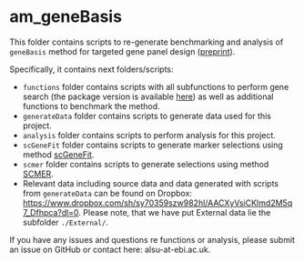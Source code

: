 # am_geneBasis
This folder contains scripts to re-generate benchmarking and analysis of `geneBasis` method for targeted gene panel design ([preprint](https://www.biorxiv.org/content/10.1101/2021.08.10.455720v1)).

Specifically, it contains next folders/scripts:

- `functions` folder contains scripts with all subfunctions to perform gene search (the package version is available [here](https://github.com/MarioniLab/geneBasisR)) as well as additional functions to benchmark the method.
- `generateData` folder contains scripts to generate data used for this project.
- `analysis` folder contains scripts to perform analysis for this project.
- `scGeneFit` folder contains scripts to generate marker selections using method [scGeneFit](https://pubmed.ncbi.nlm.nih.gov/33608535/).
- `scmer` folder contains scripts to generate selections using method [SCMER](https://www.nature.com/articles/s43588-021-00070-7).
- Relevant data including source data and data generated with scripts from `generateData` can be found on Dropbox: https://www.dropbox.com/sh/sy70359szw982hl/AACXyVsiCKImd2M5q7_Dfhpca?dl=0. Please note, that we have put External data lie the subfolder `./External/`.

If you have any issues and questions re functions or analysis, please submit an issue on GitHub or contact here: alsu-at-ebi.ac.uk. 

